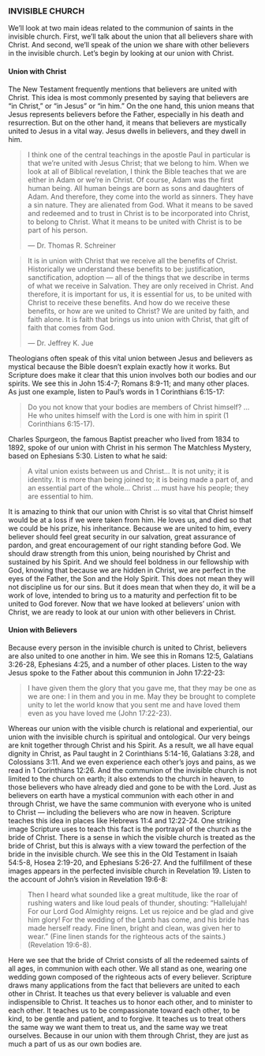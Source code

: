 ### INVISIBLE CHURCH
	
 We’ll look at two main ideas related to the communion of saints in the invisible church. First, we’ll talk about the union that all believers share with Christ. And second, we’ll speak of the union we share with other believers in the invisible church. Let’s begin by looking at our union with Christ.


#### Union with Christ
	
The New Testament frequently mentions that believers are united with Christ. This idea is most commonly presented by saying that believers are “in Christ,” or “in Jesus” or “in him.” On the one hand, this union means that Jesus represents believers before the Father, especially in his death and resurrection. But on the other hand, it means that believers are mystically united to Jesus in a vital way. Jesus dwells in believers, and they dwell in him.

> I think one of the central teachings in the apostle Paul in particular is that we’re united with Jesus Christ; that we belong to him. When we look at all of Biblical revelation, I think the Bible teaches that we are either in Adam or we’re in Christ. Of course, Adam was the first human being. All human beings are born as sons and daughters of Adam. And therefore, they come into the world as sinners. They have a sin nature. They are alienated from God. What it means to be saved and redeemed and to trust in Christ is to be incorporated into Christ, to belong to Christ. What it means to be united with Christ is to be part of his person. 
> 
> —	Dr. Thomas R. Schreiner


> It is in union with Christ that we receive all the benefits of Christ. Historically we understand these benefits to be: justification, sanctification, adoption — all of the things that we describe in terms of what we receive in Salvation. They are only received in Christ. And therefore, it is important for us, it is essential for us, to be united with Christ to receive these benefits. And how do we receive these benefits, or how are we united to Christ? We are united by faith, and faith alone. It is faith that brings us into union with Christ, that gift of faith that comes from God. 
> 
> —	Dr. Jeffrey K. Jue

Theologians often speak of this vital union between Jesus and believers as mystical because the Bible doesn’t explain exactly how it works. But Scripture does make it clear that this union involves both our bodies and our spirits. We see this in John 15:4-7; Romans 8:9-11; and many other places. As just one example, listen to Paul’s words in 1 Corinthians 6:15-17:

> Do you not know that your bodies are members of Christ himself? … He who unites himself with the Lord is one with him in spirit (1 Corinthians 6:15-17).

Charles Spurgeon, the famous Baptist preacher who lived from 1834 to 1892, spoke of our union with Christ in his sermon The Matchless Mystery, based on Ephesians 5:30. Listen to what he said:

> A vital union exists between us and Christ… It is not unity; it is identity. It is more than being joined to; it is being made a part of, and an essential part of the whole… Christ … must have his people; they are essential to him.

It is amazing to think that our union with Christ is so vital that Christ himself would be at a loss if we were taken from him. He loves us, and died so that we could be his prize, his inheritance. Because we are united to him, every believer should feel great security in our salvation, great assurance of pardon, and great encouragement of our right standing before God. We should draw strength from this union, being nourished by Christ and sustained by his Spirit. And we should feel boldness in our fellowship with God, knowing that because we are hidden in Christ, we are perfect in the eyes of the Father, the Son and the Holy Spirit. This does not mean they will not discipline us for our sins. But it does mean that when they do, it will be a work of love, intended to bring us to a maturity and perfection fit to be united to God forever. 
Now that we have looked at believers’ union with Christ, we are ready to look at our union with other believers in Christ.


#### Union with Believers
	
Because every person in the invisible church is united to Christ, believers are also united to one another in him. We see this in Romans 12:5, Galatians 3:26-28, Ephesians 4:25, and a number of other places. Listen to the way Jesus spoke to the Father about this communion in John 17:22-23:

> I have given them the glory that you gave me, that they may be one as we are one: I in them and you in me. May they be brought to complete unity to let the world know that you sent me and have loved them even as you have loved me (John 17:22-23).

Whereas our union with the visible church is relational and experiential, our union with the invisible church is spiritual and ontological. Our very beings are knit together through Christ and his Spirit. As a result, we all have equal dignity in Christ, as Paul taught in 2 Corinthians 5:14-16, Galatians 3:28, and Colossians 3:11. And we even experience each other’s joys and pains, as we read in 1 Corinthians 12:26. 
And the communion of the invisible church is not limited to the church on earth; it also extends to the church in heaven, to those believers who have already died and gone to be with the Lord. Just as believers on earth have a mystical communion with each other in and through Christ, we have the same communion with everyone who is united to Christ — including the believers who are now in heaven. Scripture teaches this idea in places like Hebrews 11:4 and 12:22-24. 
One striking image Scripture uses to teach this fact is the portrayal of the church as the bride of Christ. There is a sense in which the visible church is treated as the bride of Christ, but this is always with a view toward the perfection of the bride in the invisible church. We see this in the Old Testament in Isaiah 54:5-8, Hosea 2:19-20, and Ephesians 5:26-27. And the fulfillment of these images appears in the perfected invisible church in Revelation 19.
Listen to the account of John’s vision in Revelation 19:6-8:

> Then I heard what sounded like a great multitude, like the roar of rushing waters and like loud peals of thunder, shouting: “Hallelujah! For our Lord God Almighty reigns. Let us rejoice and be glad and give him glory! For the wedding of the Lamb has come, and his bride has made herself ready. Fine linen, bright and clean, was given her to wear.” (Fine linen stands for the righteous acts of the saints.) (Revelation 19:6-8).

Here we see that the bride of Christ consists of all the redeemed saints of all ages, in communion with each other. We all stand as one, wearing one wedding gown composed of the righteous acts of every believer.
Scripture draws many applications from the fact that believers are united to each other in Christ. It teaches us that every believer is valuable and even indispensible to Christ. It teaches us to honor each other, and to minister to each other. It teaches us to be compassionate toward each other, to be kind, to be gentle and patient, and to forgive. It teaches us to treat others the same way we want them to treat us, and the same way we treat ourselves. Because in our union with them through Christ, they are just as much a part of us as our own bodies are.
